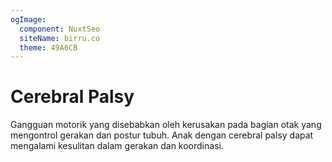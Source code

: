 ```yaml
---
ogImage:
  component: NuxtSeo
  siteName: birru.co
  theme: 49A6CB
---
```


# Cerebral Palsy

Gangguan motorik yang disebabkan oleh kerusakan pada bagian otak yang mengontrol gerakan dan postur tubuh. Anak dengan cerebral palsy dapat mengalami kesulitan dalam gerakan dan koordinasi.
